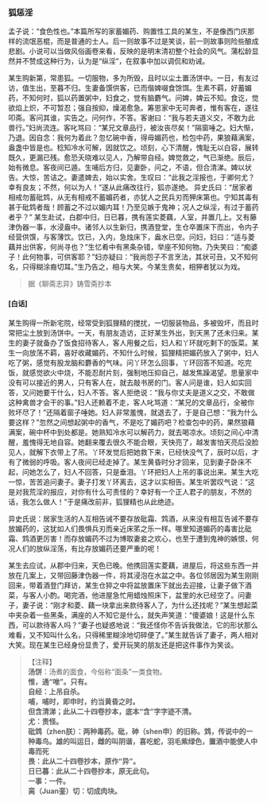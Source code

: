 <script type="text/javascript">
    var head = document.getElementsByTagName('head')[0];
    cssURL = '/public/liao.css';
    linkTag = document.createElement('link');
    linkTag.href = cssURL;
    linkTag.setAttribute('type','text/css');
    linkTag.setAttribute('rel','stylesheet');
    head.appendChild(linkTag);
</script>
### 狐惩淫

孟子说：“食色性也。”本篇所写的家蓄媚药、购置性工具的某生，不是像西门庆那样的流氓恶棍，而是普通的士人。后一则故事不过是笑谈，前一则故事则险些酿成悲剧。小说可以当做风俗画卷来看，反映的是明末清初整个社会的风气。蒲松龄显然并不赞成这种行为，认为是“纵淫”，在叙事中加以调侃和劝诫。

某生购新第，常患狐。一切服物，多为所毁，且时以尘土置汤饼中。一日，有友过访，值生出，至暮不归。生妻备馔供客，已而偕婢啜食馀饵。生素不羁，好蓄媚药，不知何时，狐以药置粥中，妇食之，觉有脑麝气。问婢，婢云不知。食讫，觉欲焰上炽，不可暂忍；强自按抑，燥渴愈急。筹思家中无可奔者，惟有客在，遂往叩斋。客问其谁，实告之。问何作，不答。客谢曰：“我与若夫道义交，不敢为此兽行。”妇尚流连。客叱骂曰：“某兄文章品行，被汝丧尽矣！”隔窗唾之。妇大惭，乃退。因自念：我何为着此？忽忆碗中香，得毋媚药也，检包中药，果狼藉满案，盎盏中皆是也。稔知冷水可解，因就饮之。顷刻，心下清醒，愧耻无以白容，展转既久，更漏已残。愈恐夭晓难以见人，乃解带自经。婢觉救之，气已渐绝。辰后，始有微息。客夜间已遁。生哺后方归，见妻卧，问之，不语，但合清涕。婢以状告。大惊，苦诘之。妻遣婢去，始以实舍。生叹曰：“此我之淫报也，于卿何尤？幸有良友；不然，何以为人！”遂从此痛改往行，狐亦遂绝。
异史氏曰：“居家者相戒勿蓄砒鸩，从无有相戒不蓄媚药者，亦犹人之民兵刃而狎床第也。宁知其毒有甚于砒鸩者哉！顾蓄之不过以媚内耳！乃至见嫉于鬼神；况人之纵淫，有过于蓄药者乎？”
某生赴试，白郡中归，日已暮，携有莲实菱藕，人室，并置几上。又有藤津伪器一事，水浸盎中。诸邻人以生新归，携酒登堂，生仓卒置床下而出，令内子经营供馔，与客薄饮。饮已，入内，急烛床下，盎水已空。问妇，妇曰：“适与菱藕并出供客，何尚寻也？”生忆肴中有黑条杂错，举座不知何物。乃失笑曰：“痴婆子！此何物事，可供客耶？”妇亦疑曰：“我尚怨子不言烹法，其状可丑，又不知何名，只得糊涂裔切耳。”生乃告之，相与大笑。今某生贵矣，相狎者犹以为戏。

</section>

> 据《聊斋志异》铸雪斋抄本

#### [白话]
<aside>

某生购得一所新宅院，经常受到狐狸精的搅扰，一切服装物品，多被毁坏，而且时常把尘土放到汤饼中。一天，有朋友造访，正好某生外出，到天黑了还未归来。某生的妻子就备办了饭食招待客人，客人用餐之后，妇人和丫环就吃剩下的饭菜。某生一向放荡不羁，喜好收藏媚药，不知什么时候，狐狸精把媚药放入了粥中，妇人吃了粥，感觉有股龙脑和麝香的气味。问丫环怎么回事，丫环回答不知道。吃完饭，就感觉欲火中烧，不能忍耐片刻，强制地压抑自己，越发焦躁渴望。思量家中没有可以接近的男人，只有客人在，就去敲书房的门。客人问是谁，妇人如实回答，又问她要干什么，妇人不答。客人拒绝说：“我与你丈夫是道义之交，不敢做这种禽兽才会干的事。”妇人还赖着不走，客人叱骂道：“某兄的文章品行，全被你败坏尽了！”还隔着窗子唾她。妇人非常羞愧，就退去了，于是自己想：“我为什么要这样？”忽然之间想起粥中的香气，不是吃了媚药吧？检查包中的药，果然狼藉满案，碗中杯中到处都是。她熟知冷水可以解药力，就去喝凉水。顷刻之间心中清醒，羞愧得无地自容。她翻来覆去很久不能合眼，天快亮了，越发害怕天亮后没脸见人，就解下衣带上了吊。丫环发觉后把她救下来，已经快没气了，辰时以后，才有了微弱的呼吸。客人夜间已经走掉了。某生黄昏时分才回来，见到妻子卧床不起，问她怎么了，妇人不回答，只是垂泪。丫环把妇人上吊的事说出来。某生大吃一惊，苦苦追问妻子。妻子打发丫环离去，这才以实相告。某生听罢叹气说：“这是对我荒淫的报应，对你有什么可责怪的？幸好有一个正人君子的朋友，不然的话，我怎么做人！”于是痛改前非，狐狸精也从此绝迹。

异史氏说：居家生活的人互相告诫不要存放砒霜、鸩酒，从来没有相互告诫不要存放媚药的，这犹如人们畏惧兵刃而亲近床笫之乐一样。哪里知道媚药的毒害比砒霜、鸩酒更厉害！而存放媚药不过为博取妻妾之欢心，也至于遭到鬼神的嫉恨，何况人们的放纵淫荡，有比存放媚药还要严重的呢！

某生去应试，从郡中归来，天色已晚。他携回莲实菱藕，进屋后，将这些东西一并放在几案上，又带回藤津伪器一件，将其浸泡在水盆之中。各位邻居因为某生刚刚回来，带着酒登门拜访，某生仓猝之中将盆放置床下就出去迎接，让妻子做下酒菜，与客人小酌。喝完酒，他进屋急忙用蜡烛照床下，盆里的水已经空了。问妻子，妻子说：“刚才和菱、藕一块拿出来款待客人了，为什么还找呢？”某生想起菜中夹杂着一些黑条，满座的人不知它是什么，就失声笑道：“傻婆娘！这是什么东西，可以款待客人吗？”妻子也疑惑地说：“我还怪你不告诉我做法，它的形状那么难看，又不知叫什么名，只得稀里糊涂地切碎便了。”某生就告诉了妻子，两人相对大笑。现在某生已经身份显贵了，爱开玩笑的朋友还是把这件事作为笑谈。

</aside>

> 【注释】  
<b>汤饼</b>：汤煮的面食，今俗称“面条”一类食物。  
<b>惟，通“唯”。只有。  
<b>自经</b>：上吊自杀。  
<b>哺，哺时，即申时，约当黄昏之时。  
<b>但含清涕；此从二十四卷抄本，底本“含”字字迹不清。  
<b>尤</b>：责怪。  
<b>砒鸩（zhen朕）</b>：两种毒药。砒，砷（shen申）的旧称。鸩，传说中的一种毒鸟。雄的叫运日，雌的叫阴谐，喜吃蛇，羽毛紫绿色，置酒中能使人中毒而死  
<b>畏</b>：此从二十四卷抄本，原作“异”。  
<b>日已暮</b>：此从二十四卷抄本，原无此句。  
<b>一事</b>：一件。  
<b>脔（Juan銮）切</b>：切成肉块。  
